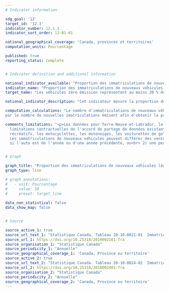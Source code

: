 ```yaml
---
# Indicator information

sdg_goal: '12'
target_id: '12.1'
indicator_number: 12.1.1
indicator_sort_order: 12-01-01

national_geographical_coverage: 'Canada, provinces et territoires'
computation_units: Pourcentage

published: true
reporting_status: complete


# Indicator definition and additional information

national_indicator_available: "Proportion des immatriculations de nouveaux véhicules légers qui sont pour des véhicules zéro émission"
indicator_name: "Proportion des immatriculations de nouveaux véhicules légers qui sont pour des véhicules zéro émission"
target_name: "Les véhicules zéro émission représentent au moins 20 % des nouveaux véhicules légers vendus d'ici 2026, au moins 60 % d'ici 2030 et 100 % d'ici 2035"

national_indicator_description: "Cet indicateur mesure la proportion des immatriculations de nouveaux véhicules légers qui sont pour des véhicules zéro émission."

computation_calculations: "Le nombre d'immatriculations de nouveaux véhicules légers qui sont pour des véhicules zéro émission est divisé 
par le nombre de nouvelles imatriculations émisent afin d'obtenir la proportion."

comments_limitations: "<p>Les données pour Terre-Neuve-et-Labrador, la Nouvelle-Écosse et L'Alberta ne sont pas disponibles en ce moment en raison des 
  limitations contractuelles de l'accord de partage de données existant. Toutefois, elles sont comprises dans le total du Canada. Le total, genre de véhicule, exclut les autobus, les remorques, les véhicules 
  récréatifs, les motocyclettes, les motoneiges, les voiturettes de golf, et cetera.<br><br> 
  Les immatriculations de nouveaux véhicules peuvent différer des ventes si:<br> 1) une personne aménage au Canada avec un véhicule acheter à l'extérieur du Canada, 
  si l'auto est de l'année ou d'une année précédente, ou<br> 2) une personne achète un véhicule au Canada mais ne l'immatricule pas au Canada."


# Graph

graph_title: "Proportion des immatriculations de nouveaux véhicules légers qui sont pour des véhicules zéro émission"
graph_type: line

# graph_annotations:
#   - unit: Pourcentage
#     value: 30
#     preset: target_line
  
data_non_statistical: false
data_show_map: false


# Source

source_active_1: true
source_url_text_1: "Statistique Canada. Tableau 20-10-0021-01  Immatriculations des véhicules automobiles neufs, inactif"
source_url_1: https://doi.org/10.25318/2010002101-fra
source_organisation_1: "Statistique Canada"
source_periodicity_1: "Annuelle"
source_geographical_coverage_1: 'Canada, Province ou territoire'
source_active_2: true
source_url_text_2: "Statistique Canada. Tableau 20-10-0024-02  Immatriculations des véhicules automobiles neufs, somme annuelle"
source_url_2: https://doi.org/10.25318/2010002401-fra
source_organisation_2: "Statistique Canada"
source_periodicity_2: "Annuelle"
source_geographical_coverage_2: 'Canada, Province ou territoire'
---
```

